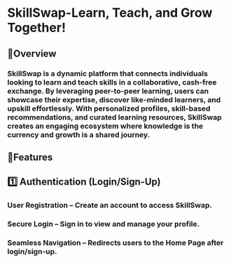 # SkillSwap-Learn, Teach, and Grow Together!
## 🔹Overview
### SkillSwap is a dynamic platform that connects individuals looking to learn and teach skills in a collaborative, cash-free exchange. By leveraging peer-to-peer learning, users can showcase their expertise, discover like-minded learners, and upskill effortlessly. With personalized profiles, skill-based recommendations, and curated learning resources, SkillSwap creates an engaging ecosystem where knowledge is the currency and growth is a shared journey.
## 🔹Features
## 1️⃣ Authentication (Login/Sign-Up)
### User Registration – Create an account to access SkillSwap.
### Secure Login – Sign in to view and manage your profile.
### Seamless Navigation – Redirects users to the Home Page after login/sign-up.
